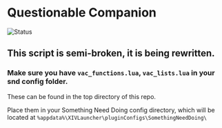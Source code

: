 # Questionable Companion

![Status](https://img.shields.io/badge/status-under_development-yellow)

## This script is semi-broken, it is being rewritten.

### Make sure you have `vac_functions.lua`, `vac_lists.lua` in your snd config folder.
These can be found in the top directory of this repo. 

Place them in your Something Need Doing config directory, which will be located at `%appdata%\XIVLauncher\pluginConfigs\SomethingNeedDoing\`

